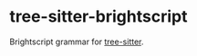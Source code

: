 # tree-sitter-brightscript

Brightscript grammar for [tree-sitter](https://github.com/tree-sitter/tree-sitter).
